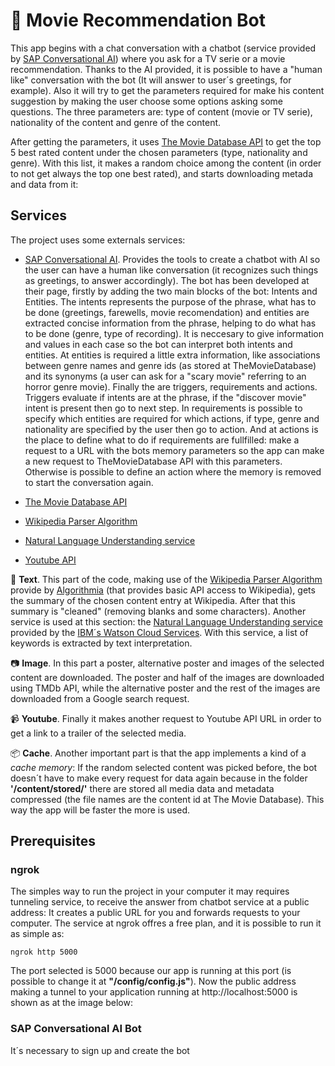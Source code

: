 # :robot: Movie Recommendation Bot
This app begins with a chat conversation with a chatbot (service provided by [SAP Conversational AI](https://cai.tools.sap/)) where you ask for a TV serie or a movie recommendation. Thanks to the AI provided, it is possible to have a "human like" conversation with the bot (It will answer to user´s greetings, for example). Also it will try to get the parameters required for make his content suggestion by making the user choose some options asking some questions. The three parameters are: type of content (movie or TV serie), nationality of the content and genre of the content. 

After getting the parameters, it uses [The Movie Database API](https://www.themoviedb.org/documentation/api) to get the top 5 best rated content under the chosen parameters (type, nationality and genre). With this list, it makes a random choice among the content (in order to not get always the top one best rated), and starts downloading metada and data from it:


## Services
The project uses some externals services:

- [SAP Conversational AI](https://cai.tools.sap/). Provides the tools to create a chatbot with AI so the user can have a human like conversation (it recognizes such things as greetings, to answer accordingly). The bot has been developed at their page, firstly by adding the two main blocks of the bot: Intents and Entities. The intents represents the purpose of the phrase, what has to be done (greetings, farewells, movie recomendation) and entities are extracted concise information from the phrase, helping to do what has to be done (genre, type of recording). It is neccesary to give information and values in each case so the bot can interpret both intents and entities. At entities is required a little extra information, like associations between genre names and genre ids (as stored at TheMovieDatabase) and its synonyms (a user can ask for a "scary movie" referring to an horror genre movie). Finally the are triggers, requirements and actions. Triggers evaluate if intents are at the phrase, if the "discover movie" intent is present then go to next step. In requirements is possible to specify which entities are required for which actions, if type, genre and nationality are specified by the user then go to action. And at actions is the place to define what to do if requirements are fullfilled: make a request to a URL with the bots memory parameters so the app can make a new request to TheMovieDatabase API with this parameters. Otherwise is possible to define an action where the memory is removed to start the conversation again.



- [The Movie Database API](https://www.themoviedb.org/documentation/api)

- [Wikipedia Parser Algorithm](https://algorithmia.com/algorithms/web/WikipediaParser)

- [Natural Language Understanding service](https://www.ibm.com/watson/services/natural-language-understanding/)

- [Youtube API](https://developers.google.com/youtube/v3/docs/search/list)

:page_facing_up: **Text**. This part of the code, making use of the [Wikipedia Parser Algorithm](https://algorithmia.com/algorithms/web/WikipediaParser) provide by [Algorithmia](https://algorithmia.com/) (that provides basic API access to Wikipedia), gets the summary of the chosen content entry at Wikipedia. After that this summary is "cleaned" (removing blanks and some characters). Another service is used at this section: the [Natural Language Understanding service](https://www.ibm.com/watson/services/natural-language-understanding/) provided by the [IBM´s Watson Cloud Services](https://www.ibm.com/watson). With this service, a list of keywords is extracted by text interpretation.

:camera: **Image**. In this part a poster, alternative poster and images of the selected content are downloaded. The poster and half of the images are downloaded using TMDb API, while the alternative poster and the rest of the images are downloaded from a Google search request.

:video_camera: **Youtube**. Finally it makes another request to Youtube API URL in order to get a link to a trailer of the selected media.

:package: **Cache**. Another important part is that the app implements a kind of a *cache memory*: If the random selected content was picked before, the bot doesn´t have to make every request for data again because in the folder **'/content/stored/'** there are stored all media data and metadata compressed (the file names are the content id at The Movie Database). This way the app will be faster the more is used.

## Prerequisites
### ngrok
The simples way to run the project in your computer it may requires tunneling service, to receive the answer from chatbot service at a public address:  It creates a public URL for you and forwards requests to your computer. The service at ngrok offres a free plan, and it is possible to run it as simple as:
```
ngrok http 5000
```
The port selected is 5000 because our app is running at this port (is possible to change it at **"/config/config.js"**). Now the public address making a tunnel to your application running at http://localhost:5000 is shown as at the image below:

### SAP Conversational AI Bot
It´s necessary to sign up and create the bot  

